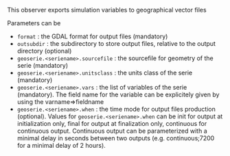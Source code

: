 This observer exports simulation variables to geographical vector files

Parameters can be

* `format` : the GDAL format for output files (mandatory)
* `outsubdir` : the subdirectory to store output files, relative to the output directory (optional)
* `geoserie.<seriename>.sourcefile` : the sourcefile for geometry of the serie (mandatory)
* `geoserie.<seriename>.unitsclass` : the units class of the serie (mandatory)
* `geoserie.<seriename>.vars` : the list of variables of the serie (mandatory). The field name for the variable can be explicitely given by using the varname=>fieldname
* `geoserie.<seriename>.when` : the time mode for output files production (optional). Values for `geoserie.<seriename>.when` can be init for output at initialization only, final for output at finalization only, continuous for continuous output. Continuous output can be parameterized with a minimal delay in seconds between two outputs (e.g. continuous;7200 for a minimal delay of 2 hours).